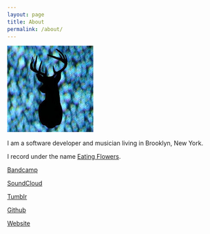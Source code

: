 ```yaml
---
layout: page
title: About
permalink: /about/
---
```


![](/assets/img/me.jpg)

I am a software developer and musician living in Brooklyn, New York.

I record under the name [Eating Flowers](http://eatingflowers.bandcamp.com).

[Bandcamp](http://eatingflowers.bandcamp.com)

[SoundCloud](http://soundcloud.com/eatingflowers)

[Tumblr](http://syntactical.org)

[Github](https://github.com/syntactical)

[Website](http://syntactical.github.io)
